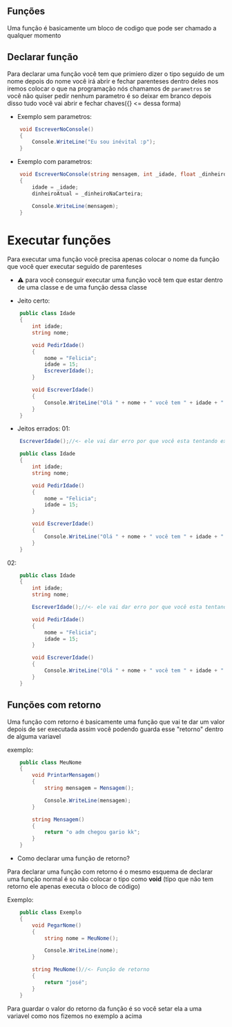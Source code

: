 ## Funções

<p>Uma função é basicamente um bloco de codigo que pode ser chamado a qualquer momento</p>

## Declarar função
Para declarar uma função você tem que primiero dizer o tipo seguido de um nome depois do nome você irá abrir e fechar parenteses dentro deles nos iremos colocar o que na programação nós chamamos de `parametros` se você não quiser pedir nenhum parametro é so deixar em branco depois disso tudo você vai abrir e fechar chaves({} <= dessa forma)

- Exemplo sem parametros:
```csharp
    void EscreverNoConsole()
    {
        Console.WriteLine("Eu sou inévital :p");
    }
```

- Exemplo com parametros:
```csharp
    void EscreverNoConsole(string mensagem, int _idade, float _dinheiroNaCarteira)
    {
        idade = _idade;
        dinheiroAtual = _dinheiroNaCarteira;

        Console.WriteLine(mensagem);
    }
```

# Executar funções

<p>Para executar uma função você precisa apenas colocar o nome da função que você quer executar seguido de parenteses</p>

- :warning: para você conseguir executar uma função você tem que estar dentro de uma classe e de uma função dessa classe

- Jeito certo:

```csharp
    public class Idade
    {
        int idade;
        string nome;

        void PedirIdade()
        {
            nome = "Felicia";
            idade = 15;
            EscreverIdade();
        }

        void EscreverIdade()
        {
            Console.WriteLine("Olá " + nome + " você tem " + idade + " anos");
        }
    }
```

- Jeitos errados:
01:<br>
```csharp
    EscreverIdade();//<- ele vai dar erro por que você esta tentando executar uma função fora de uma classe

    public class Idade
    {
        int idade;
        string nome;

        void PedirIdade()
        {
            nome = "Felicia";
            idade = 15;
        }

        void EscreverIdade()
        {
            Console.WriteLine("Olá " + nome + " você tem " + idade + " anos");
        }
    }
```

02:<br>

```csharp
    public class Idade
    {
        int idade;
        string nome;

        EscreverIdade();//<- ele vai dar erro por que você esta tentando executar uma função fora de uma função

        void PedirIdade()
        {
            nome = "Felicia";
            idade = 15;
        }

        void EscreverIdade()
        {
            Console.WriteLine("Olá " + nome + " você tem " + idade + " anos");
        }
    }
```

## Funções com retorno

Uma função com retorno é basicamente uma função que vai te dar um valor depois de ser executada assim você podendo guarda esse "retorno" dentro de alguma variavel

exemplo:

```csharp
    public class MeuNome
    {
        void PrintarMensagem()
        {
            string mensagem = Mensagem();

            Console.WriteLine(mensagem);
        }

        string Mensagem()
        {
            return "o adm chegou gario kk";
        }
    }
```

- Como declarar uma função de retorno?
<p>Para declarar uma função com retorno é o mesmo esquema de declarar uma função normal é so não colocar o tipo como <Strong>void</Strong> (tipo que não tem retorno ele apenas executa o bloco de código)</p>

Exemplo:

```csharp
    public class Exemplo
    {
        void PegarNome()
        {
            string nome = MeuNome();

            Console.WriteLine(nome);
        }

        string MeuNome()//<- Função de retorno 
        {
            return "josé";
        }
    }
```

<p>Para guardar o valor do retorno da função é so você setar ela a uma variavel como nos fizemos no exemplo a acima</p>